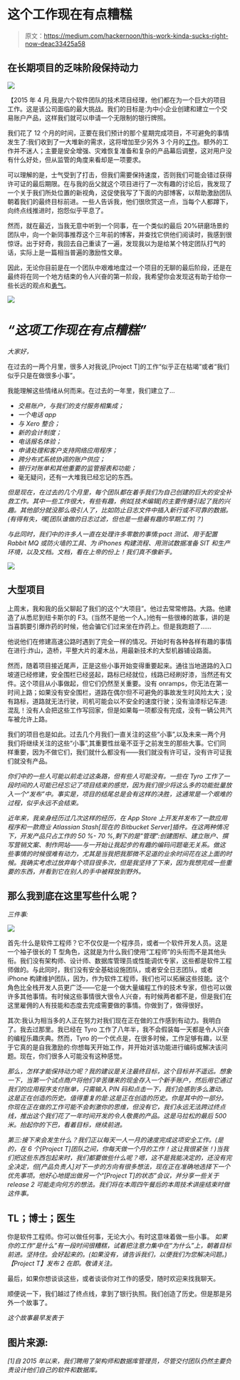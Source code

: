 # 这个工作现在有点糟糕

> 原文：<https://medium.com/hackernoon/this-work-kinda-sucks-right-now-deac33425a58>

## 在长期项目的乏味阶段保持动力

![](img/682287953a1a44f7464427339204fb9f.png)

【2015 年 4 月,我是六个软件团队的技术项目经理，他们都在为一个巨大的项目工作。这是该公司面临的最大挑战。我们的目标是:为中小企业创建和建立一个交易账户产品，这样我们就可以申请一个无限制的银行牌照。

我们花了 12 个月的时间，正要在我们预计的那个星期完成项目，不可避免的事情发生了:我们收到了一大堆新的需求，这将增加至少另外 3 个月的[工作](https://hackernoon.com/tagged/work)。额外的工作并不迷人；主要是安全增强、灾难恢复准备和复杂的产品幕后调整，这对用户没有什么好处，但从监管的角度来看却是一项要求。

可以理解的是，士气受到了打击，但我们需要保持速度，否则我们可能会错过获得许可证的最后期限。在与我的岳父就这个项目进行了一次有趣的讨论后，我发现了一个关于我们所处位置的新视角，这促使我写了下面的内部博客，以帮助激励团队朝着我们的最终目标前进。一些人告诉我，他们很欣赏这一点，当每个人都蹲下，向终点线推进时，抱怨似乎平息了。

然而，就在最近，当我无意中听到一个同事，在一个类似的最后 20%研磨场景的团队中，向一个新同事推荐这个三年前的博客，并查找它供他们阅读时，我感到很惊讶。出于好奇，我回去自己重读了一遍，发现我以为是给某个特定团队打气的话，实际上是一篇相当普遍的激励性文章。

因此，无论你目前是在一个团队中艰难地度过一个项目的无聊的最后阶段，还是在最终将在同一个地方结束的令人兴奋的第一阶段，我希望你会发现这有助于给你一些长远的观点和[勇气](https://hackernoon.com/tagged/grit)。

![](img/8c963b237034acd3c70e759f8e410ff1.png)

# *“这项工作现在有点糟糕”*

*大家好，*

在过去的一两个月里，很多人对我说,[Project T]的工作“似乎正在枯竭”或者“我们似乎只是在做很多小事”。

我能理解这些情绪从何而来。在过去的一年里，我们建立了…

*   *交易账户，与我们的支付服务相集成；*
*   *一个电话 app*
*   *与 Xero 整合；*
*   *新的会计制度；*
*   *电话报名体验；*
*   *申请处理和客户支持网络应用程序；*
*   *跨分布式系统协调的账户供应；*
*   *银行对账单和其他重要的监管报表和功能；*
*   毫无疑问，还有一大堆我已经忘记的东西。

*但是现在，在过去的几个月里，每个团队都在着手我们为自己创建的巨大的安全补救工作。其中一些工作很大，有些有趣，例如[技术编辑]的主要传播引起了我的兴趣。其他部分就没那么吸引人了，比如防止日志文件中插入新行或不可靠的数据。(有得有失，嘿[团队谁做的日志过滤，但也是一些最有趣的早期工作]？)*

*与此同时，我们中的许多人一直在处理许多零散的事情:pact 测试、用于配置 Rabbit MQ 或防火墙的工具、为 iPhones 构建流程、用测试数据准备 SIT 和生产环境，以及文档。文档，看在上帝的份上！我们真不像新手。*

![](img/6ecfb94f9292f33c941101fd8c7ac306.png)

## 大型项目

上周末，我和我的岳父聊起了我们的这个“大项目”。他过去常常修路。大路。他建造了从悉尼到纽卡斯尔的 F3。(当然不是他一个人。)他有一些很棒的故事，讲的是当喜鹊要引爆炸药的时候，他会骗它们过来坐在炸药上。但是我跑题了……

他说他们在修建高速公路时遇到了完全一样的情况。开始时有各种各样有趣的事情在进行:炸山，造桥，平整大片的灌木丛，用最新技术的大型机器铺设路面。

然而，随着项目接近尾声，正是这些小事开始变得重要起来。通往当地道路的入口坡道已经修建，安全围栏已经竖起，路标已经就位，线路已经刷好漆，当然还有文件。这个项目从小事做起，但它们仍然至关重要。没有 onramps，你无法在第一时间上路；如果没有安全围栏，道路在偶尔但不可避免的事故发生时风险太大；没有路标，道路就无法行驶，司机可能会以不安全的速度行驶；没有油漆标记车道:混乱！没有人会把这些工作写回家，但是如果每一项都没有完成，没有一辆公共汽车被允许上路。

我们的项目也是如此。过去几个月我们一直关注的这些“小事”,以及未来一两个月我们将继续关注的这些“小事”,其重要性丝毫不亚于之前发生的那些大事。它们同样重要，因为不做它们，我们就什么都没有——我们就没有许可证，没有许可证我们就没有产品。

*你们中的一些人可能以前走过这条路，但有些人可能没有。一些在 Tyro 工作了一段时间的人可能已经忘记了项目结束的感觉，因为我们很少将这么多的功能批量放入一个“发布”中。事实是，项目的结尾总是会有这样的决胜，这通常是一个艰难的过程，似乎永远不会结束。*

*近年来，我亲身经历过几次这样的经历，在 App Store 上开发并发布了一款应用程序和一款商业 Atlassian Stash[现在的 Bitbucket Server]插件。在这两种情况下，开发产品只占工作的 50 %- 70 %,剩下的是“管理”:创建图标、建立账户、撰写营销文案、制作网站——与一开始让我起步的有趣的编码问题毫无关系。做这些事情的时候很难有动力，尤其是当我把我那微不足道的业余时间花在这上面的时候。我确实考虑过放弃每个项目很多次，但是我坚持了下来，因为我想完成一些重要的东西，并看到它在别人的手中被释放到野外。*

## 那么我到底在这里写些什么呢？

*三件事:*

![](img/7d5404e05585aaad1b3c793f7854e646.png)

首先:什么是软件工程师？它不仅仅是一个程序员，或者一个软件开发人员。这是一个袖子很长的 T 型角色，这就是为什么我们使用“工程师”的头衔而不是其他头衔。我们没有架构师、设计师、数据库管理员或性能调优专家，这些都是软件工程师做的。与此同时，我们没有安全基础设施团队，或者安全日志团队，或者 iPhone 构建维护团队，因为，作为软件工程师，我们也可以拓展这些技能。这个角色比全栈开发人员更广泛——它是一个做大量编程工作的技术专家，但也可以做许多其他事情。有时候这些事情很大很令人兴奋，有时候两者都不是，但是我们在这里雇佣的人有技能和态度去完成需要做的事情。你做到了，做得很好。

其次:我认为相当多的人正在努力对我们现在正在做的工作感到有动力。我明白了。我去过那里。我已经在 Tyro 工作了八年半，我不会假装每一天都是令人兴奋的编程乐趣庆典。然而，Tyro 的一个优点是，在很多时候，工作足够有趣，以至于它真的是自我激励的:你想每天开始工作，并开始对该功能进行编码或解决该问题。现在，你们很多人可能没有这种感觉。

*那么，怎样才能保持动力呢？我的建议是关注最终目标，这个目标并不遥远。想象一下，当第一个试点商户将他们辛苦赚来的现金存入一个新手账户，然后用它通过我们的应用程序支付账单，只需输入 PIN 码和点击一下，我们会感到多么激动。这是正在创造的历史。值得重复的是:这是正在创造的历史。你是其中的一部分。你现在正在做的工作可能不会刺激你的思维，但没有它，我们永远无法跨过终点线，推出这个我们花了一年时间开发的令人敬畏的产品。这是马拉松的最后 500 米。抬起你的下巴，看着目标，继续前进。*

*第三:接下来会发生什么？我们正以每天一人一月的速度完成这项安全工作。(是的，在 6 个[Project T]团队之间，你每天做一个月的工作！这让我很紧张！)当我们把这些东西包起来时，我们都要做些什么呢？嗯，这不是我能决定的，还没有完全决定，但[产品负责人]对下一步的方向有很多想法，现在正在准确地选择下一个优先事项。他好心地提出做另一个“[Project T]的状态”会议，并分享一些关于 release 2 可能走向何方的想法。我们将在本周四午餐后的本周技术讲座结束时做这件事。*

## TL；博士；医生

你是软件工程师。你可以做任何事，无论大小。有时这意味着做一些小事。
*如果你的工作“是什么”有一段时间很糟糕，试着把注意力集中在“为什么”上，朝着目标前进。坚持住。会好起来的。(如果没有，请告诉我们，以便我们为您解决问题。)*
*【Project T】发布 2 在即。敬请关注。*

最后，如果你想谈谈这些，或者谈谈你对工作的感受，随时欢迎来找我聊天。

顺便说一下，我们越过了终点线，拿到了银行执照。我们创造了历史。但是那是另外一个故事了。

*这个故事最早发表于*[](http://www.grahamlea.com/2018/09/staying-motivated-long-projects/)

## **图片来源:**

*[1]自 2015 年以来，我们聘用了架构师和数据库管理员，尽管交付团队仍然主要负责设计他们自己的软件和数据库。*